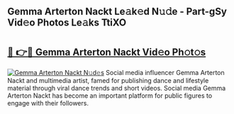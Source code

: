 ## Gemma Arterton Nackt Le𝚊k𝚎d N𝚞𝚍e - Part-gSy Vid𝚎o Photos Le𝚊ks TtiXO

# <h2><a href="http://fb6kyuc.evod.top/?m=Gemma+Arterton+Nackt">🔗 👉🔴 Gemma Arterton Nackt Vid𝚎o Ph𝚘t𝚘s</a></h2>

[![Gemma Arterton Nackt N𝚞d𝚎s](https://i.imgur.com/8V9OHl7.gif)](http://fb6kyuc.evod.top/?m=Gemma+Arterton+Nackt)
Social media influencer Gemma Arterton Nackt and multimedia artist, famed for publishing dance and lifestyle material through viral dance trends and short videos. Social media Gemma Arterton Nackt has become an important platform for public figures to engage with their followers. 
